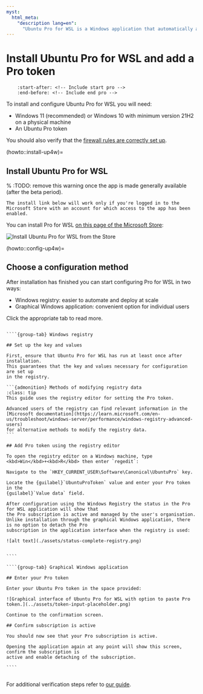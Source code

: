 ```yaml
---
myst:
  html_meta:
    "description lang=en":
      "Ubuntu Pro for WSL is a Windows application that automatically attaches your Ubuntu Pro subscription to instances of Ubuntu on WSL."
---
```


# Install Ubuntu Pro for WSL and add a Pro token

```{include} ../includes/pro_content_notice.txt
    :start-after: <!-- Include start pro -->
    :end-before: <!-- Include end pro -->
```

To install and configure Ubuntu Pro for WSL you will need:

* Windows 11 (recommended) or Windows 10 with minimum version 21H2 on a physical machine
* An Ubuntu Pro token

You should also verify that the [firewall rules are correctly set up](../reference/firewall_requirements.md).

(howto::install-up4w)=
## Install Ubuntu Pro for WSL

% :TODO: remove this warning once the app is made generally available (after the beta period).

```{warning}
The install link below will work only if you're logged in to the Microsoft Store with an account for which access to the app has been enabled.
```

You can install Pro for WSL [on this page of the Microsoft Store](https://apps.microsoft.com/detail/9PD1WZNBDXKZ):

![Install Ubuntu Pro for WSL from the Store](./assets/store.png)

(howto::config-up4w)=
## Choose a configuration method

After installation has finished you can start configuring Pro for WSL in two ways:

- Windows registry: easier to automate and deploy at scale 
- Graphical Windows application: convenient option for individual users

Click the appropriate tab to read more.

`````{tabs}

````{group-tab} Windows registry

## Set up the key and values

First, ensure that Ubuntu Pro for WSL has run at least once after installation.
This guarantees that the key and values necessary for configuration are set up
in the registry.

```{admonition} Methods of modifying registry data
:class: tip
This guide uses the registry editor for setting the Pro token.

Advanced users of the registry can find relevant information in the
[Microsoft documentation](https://learn.microsoft.com/en-us/troubleshoot/windows-server/performance/windows-registry-advanced-users)
for alternative methods to modify the registry data.
```

## Add Pro token using the registry editor

To open the registry editor on a Windows machine, type
<kbd>Win</kbd>+<kbd>R</kbd> then enter `regedit`:

Navigate to the `HKEY_CURRENT_USER\Software\Canonical\UbuntuPro` key.

Locate the {guilabel}`UbuntuProToken` value and enter your Pro token in the
{guilabel}`Value data` field.

After configuration using the Windows Registry the status in the Pro for WSL application will show that
the Pro subscription is active and managed by the user's organisation.
Unlike installation through the graphical Windows application, there is no option to detach the Pro
subscription in the application interface when the registry is used:

![alt text](./assets/status-complete-registry.png) 


````

````{group-tab} Graphical Windows application

## Enter your Pro token

Enter your Ubuntu Pro token in the space provided:

![Graphical interface of Ubuntu Pro for WSL with option to paste Pro token.](../assets/token-input-placeholder.png) 

Continue to the confirmation screen.

## Confirm subscription is active

You should now see that your Pro subscription is active.

Opening the application again at any point will show this screen, confirm the subscription is
active and enable detaching of the subscription.

````


`````

For additional verification steps refer to [our guide](./verify-subscribe-attach.md).
